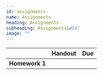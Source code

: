 ```yaml
---
id: assignments
name: Assignments
heading: Assignments
subheading: Assignments&#58;
image: ""
---
```


|           | Handout                | Due
|-----------|------------------------|---------
| **Homework 1**   |          |  

<br/> 

<br/> 

